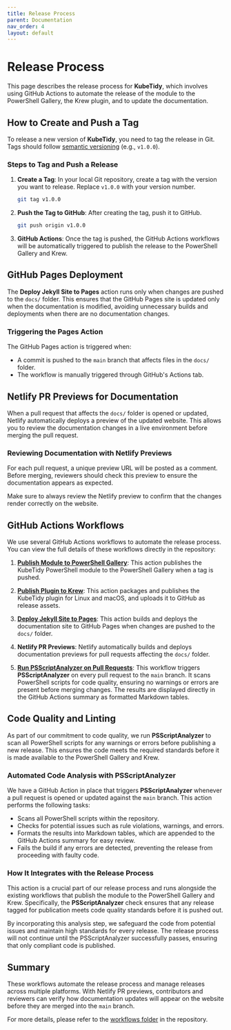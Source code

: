```yaml
---
title: Release Process
parent: Documentation
nav_order: 4
layout: default
---
```


# Release Process

This page describes the release process for **KubeTidy**, which involves using GitHub Actions to automate the release of the module to the PowerShell Gallery, the Krew plugin, and to update the documentation.

## How to Create and Push a Tag

To release a new version of **KubeTidy**, you need to tag the release in Git. Tags should follow [semantic versioning](https://semver.org/) (e.g., `v1.0.0`).

### Steps to Tag and Push a Release

1. **Create a Tag**: In your local Git repository, create a tag with the version you want to release. Replace `v1.0.0` with your version number.
   ```bash
   git tag v1.0.0
   ```

2. **Push the Tag to GitHub**: After creating the tag, push it to GitHub.
   ```bash
   git push origin v1.0.0
   ```

3. **GitHub Actions**: Once the tag is pushed, the GitHub Actions workflows will be automatically triggered to publish the release to the PowerShell Gallery and Krew.

## GitHub Pages Deployment

The **Deploy Jekyll Site to Pages** action runs only when changes are pushed to the `docs/` folder. This ensures that the GitHub Pages site is updated only when the documentation is modified, avoiding unnecessary builds and deployments when there are no documentation changes.

### Triggering the Pages Action

The GitHub Pages action is triggered when:
- A commit is pushed to the `main` branch that affects files in the `docs/` folder.
- The workflow is manually triggered through GitHub's Actions tab.

## Netlify PR Previews for Documentation
When a pull request that affects the `docs/` folder is opened or updated, Netlify automatically deploys a preview of the updated website. This allows you to review the documentation changes in a live environment before merging the pull request.

### Reviewing Documentation with Netlify Previews
For each pull request, a unique preview URL will be posted as a comment. Before merging, reviewers should check this preview to ensure the documentation appears as expected.

Make sure to always review the Netlify preview to confirm that the changes render correctly on the website.

## GitHub Actions Workflows

We use several GitHub Actions workflows to automate the release process. You can view the full details of these workflows directly in the repository:

1. **[Publish Module to PowerShell Gallery](https://github.com/PixelRobots/KubeTidy/blob/main/.github/workflows/publish-psgal.yml)**: This action publishes the KubeTidy PowerShell module to the PowerShell Gallery when a tag is pushed.
  
2. **[Publish Plugin to Krew](https://github.com/PixelRobots/KubeTidy/blob/main/.github/workflows/publish-krewplugin.yaml)**: This action packages and publishes the KubeTidy plugin for Linux and macOS, and uploads it to GitHub as release assets.

3. **[Deploy Jekyll Site to Pages](https://github.com/PixelRobots/KubeTidy/blob/main/.github/workflows/deploy-docs.yml)**: This action builds and deploys the documentation site to GitHub Pages when changes are pushed to the `docs/` folder.

4. **Netlify PR Previews**: Netlify automatically builds and deploys documentation previews for pull requests affecting the `docs/` folder.

5. **[Run PSScriptAnalyzer on Pull Requests](https://github.com/PixelRobots/KubeTidy/blob/main/.github/workflows/PSScriptAnalyzer.yaml)**: This workflow triggers **PSScriptAnalyzer** on every pull request to the `main` branch. It scans PowerShell scripts for code quality, ensuring no warnings or errors are present before merging changes. The results are displayed directly in the GitHub Actions summary as formatted Markdown tables.

## Code Quality and Linting

As part of our commitment to code quality, we run **PSScriptAnalyzer** to scan all PowerShell scripts for any warnings or errors before publishing a new release. This ensures the code meets the required standards before it is made available to the PowerShell Gallery and Krew.

### Automated Code Analysis with PSScriptAnalyzer

We have a GitHub Action in place that triggers **PSScriptAnalyzer** whenever a pull request is opened or updated against the `main` branch. This action performs the following tasks:

- Scans all PowerShell scripts within the repository.
- Checks for potential issues such as rule violations, warnings, and errors.
- Formats the results into Markdown tables, which are appended to the GitHub Actions summary for easy review.
- Fails the build if any errors are detected, preventing the release from proceeding with faulty code.

### How It Integrates with the Release Process

This action is a crucial part of our release process and runs alongside the existing workflows that publish the module to the PowerShell Gallery and Krew. Specifically, the **PSScriptAnalyzer** check ensures that any release tagged for publication meets code quality standards before it is pushed out.

By incorporating this analysis step, we safeguard the code from potential issues and maintain high standards for every release. The release process will not continue until the PSScriptAnalyzer successfully passes, ensuring that only compliant code is published.

## Summary

These workflows automate the release process and manage releases across multiple platforms. With Netlify PR previews, contributors and reviewers can verify how documentation updates will appear on the website before they are merged into the `main` branch.

For more details, please refer to the [workflows folder](https://github.com/PixelRobots/KubeTidy/tree/main/.github/workflows) in the repository.

